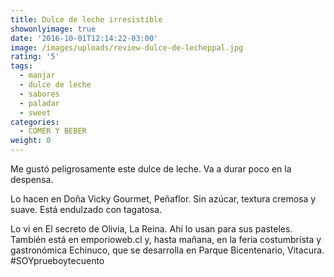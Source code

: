 ```yaml
---
title: Dulce de leche irresistible
showonlyimage: true
date: '2016-10-01T12:14:22-03:00'
image: /images/uploads/review-dulce-de-lecheppal.jpg
rating: '5'
tags:
  - manjar
  - dulce de leche
  - sabores
  - paladar
  - sweet
categories:
  - COMER Y BEBER
weight: 0
---
```

Me gustó peligrosamente este dulce de leche. Va a durar poco en la despensa. 

<!--more-->

Lo hacen en Doña Vicky Gourmet, Peñaflor. Sin azúcar, textura cremosa y suave. Está endulzado con tagatosa. 

Lo vi en El secreto de Olivia, La Reina. Ahí lo usan para sus pasteles. También está en emporioweb.cl y, hasta mañana, en la feria costumbrista y gastronómica Echinuco, que se desarrolla en Parque Bicentenario, Vitacura. #SOYprueboytecuento
